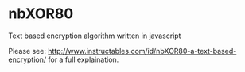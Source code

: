 # nbXOR80
Text based encryption algorithm written in javascript

Please see:
http://www.instructables.com/id/nbXOR80-a-text-based-encryption/
for a full explaination.
